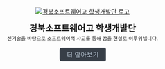 <br />
<br />

<div align="center">

<a href="http://school.gyo6.net/gbsw"><img src="https://raw.github.com/GBSWHS/CI-Signature/main/symbol/symbol-only.png" alt="경북소프트웨어고 학생개발단 로고" width="100" /></a>

<b><big><big>경북소프트웨어고 학생개발단</big></big></b><br />
<small>신기술을 바탕으로 소프트웨어적 사고를 통해 꿈을 현실로 이루워냅니다.</small>

<a href="https://github.com/GBSWHS/.github#readme"><img src="https://raw.githubusercontent.com/GBSWHS/.github/main/assets/learn-more.png" /></a>

</div>

<br />
<br />
